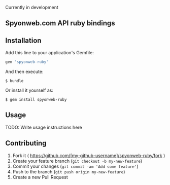 Currently in development

## Spyonweb.com API ruby bindings

## Installation

Add this line to your application's Gemfile:

```ruby
gem 'spyonweb-ruby'
```

And then execute:

    $ bundle

Or install it yourself as:

    $ gem install spyonweb-ruby

## Usage

TODO: Write usage instructions here

## Contributing

1. Fork it ( https://github.com/[my-github-username]/spyonweb-ruby/fork )
2. Create your feature branch (`git checkout -b my-new-feature`)
3. Commit your changes (`git commit -am 'Add some feature'`)
4. Push to the branch (`git push origin my-new-feature`)
5. Create a new Pull Request
